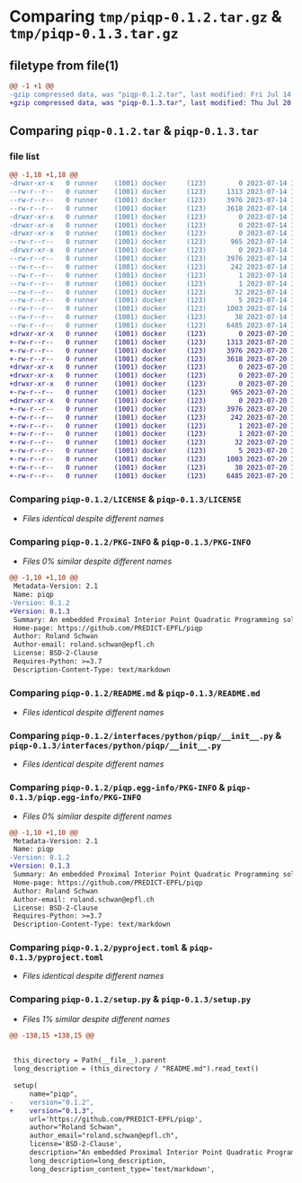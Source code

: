 # Comparing `tmp/piqp-0.1.2.tar.gz` & `tmp/piqp-0.1.3.tar.gz`

## filetype from file(1)

```diff
@@ -1 +1 @@
-gzip compressed data, was "piqp-0.1.2.tar", last modified: Fri Jul 14 13:27:59 2023, max compression
+gzip compressed data, was "piqp-0.1.3.tar", last modified: Thu Jul 20 13:26:13 2023, max compression
```

## Comparing `piqp-0.1.2.tar` & `piqp-0.1.3.tar`

### file list

```diff
@@ -1,18 +1,18 @@
-drwxr-xr-x   0 runner    (1001) docker     (123)        0 2023-07-14 13:27:59.868991 piqp-0.1.2/
--rw-r--r--   0 runner    (1001) docker     (123)     1313 2023-07-14 13:27:45.000000 piqp-0.1.2/LICENSE
--rw-r--r--   0 runner    (1001) docker     (123)     3976 2023-07-14 13:27:59.868991 piqp-0.1.2/PKG-INFO
--rw-r--r--   0 runner    (1001) docker     (123)     3618 2023-07-14 13:27:45.000000 piqp-0.1.2/README.md
-drwxr-xr-x   0 runner    (1001) docker     (123)        0 2023-07-14 13:27:59.868991 piqp-0.1.2/interfaces/
-drwxr-xr-x   0 runner    (1001) docker     (123)        0 2023-07-14 13:27:59.868991 piqp-0.1.2/interfaces/python/
-drwxr-xr-x   0 runner    (1001) docker     (123)        0 2023-07-14 13:27:59.868991 piqp-0.1.2/interfaces/python/piqp/
--rw-r--r--   0 runner    (1001) docker     (123)      965 2023-07-14 13:27:45.000000 piqp-0.1.2/interfaces/python/piqp/__init__.py
-drwxr-xr-x   0 runner    (1001) docker     (123)        0 2023-07-14 13:27:59.868991 piqp-0.1.2/piqp.egg-info/
--rw-r--r--   0 runner    (1001) docker     (123)     3976 2023-07-14 13:27:59.000000 piqp-0.1.2/piqp.egg-info/PKG-INFO
--rw-r--r--   0 runner    (1001) docker     (123)      242 2023-07-14 13:27:59.000000 piqp-0.1.2/piqp.egg-info/SOURCES.txt
--rw-r--r--   0 runner    (1001) docker     (123)        1 2023-07-14 13:27:59.000000 piqp-0.1.2/piqp.egg-info/dependency_links.txt
--rw-r--r--   0 runner    (1001) docker     (123)        1 2023-07-14 13:27:59.000000 piqp-0.1.2/piqp.egg-info/not-zip-safe
--rw-r--r--   0 runner    (1001) docker     (123)       32 2023-07-14 13:27:59.000000 piqp-0.1.2/piqp.egg-info/requires.txt
--rw-r--r--   0 runner    (1001) docker     (123)        5 2023-07-14 13:27:59.000000 piqp-0.1.2/piqp.egg-info/top_level.txt
--rw-r--r--   0 runner    (1001) docker     (123)     1003 2023-07-14 13:27:45.000000 piqp-0.1.2/pyproject.toml
--rw-r--r--   0 runner    (1001) docker     (123)       38 2023-07-14 13:27:59.868991 piqp-0.1.2/setup.cfg
--rw-r--r--   0 runner    (1001) docker     (123)     6485 2023-07-14 13:27:45.000000 piqp-0.1.2/setup.py
+drwxr-xr-x   0 runner    (1001) docker     (123)        0 2023-07-20 13:26:13.672752 piqp-0.1.3/
+-rw-r--r--   0 runner    (1001) docker     (123)     1313 2023-07-20 13:25:57.000000 piqp-0.1.3/LICENSE
+-rw-r--r--   0 runner    (1001) docker     (123)     3976 2023-07-20 13:26:13.672752 piqp-0.1.3/PKG-INFO
+-rw-r--r--   0 runner    (1001) docker     (123)     3618 2023-07-20 13:25:57.000000 piqp-0.1.3/README.md
+drwxr-xr-x   0 runner    (1001) docker     (123)        0 2023-07-20 13:26:13.668752 piqp-0.1.3/interfaces/
+drwxr-xr-x   0 runner    (1001) docker     (123)        0 2023-07-20 13:26:13.668752 piqp-0.1.3/interfaces/python/
+drwxr-xr-x   0 runner    (1001) docker     (123)        0 2023-07-20 13:26:13.668752 piqp-0.1.3/interfaces/python/piqp/
+-rw-r--r--   0 runner    (1001) docker     (123)      965 2023-07-20 13:25:57.000000 piqp-0.1.3/interfaces/python/piqp/__init__.py
+drwxr-xr-x   0 runner    (1001) docker     (123)        0 2023-07-20 13:26:13.672752 piqp-0.1.3/piqp.egg-info/
+-rw-r--r--   0 runner    (1001) docker     (123)     3976 2023-07-20 13:26:13.000000 piqp-0.1.3/piqp.egg-info/PKG-INFO
+-rw-r--r--   0 runner    (1001) docker     (123)      242 2023-07-20 13:26:13.000000 piqp-0.1.3/piqp.egg-info/SOURCES.txt
+-rw-r--r--   0 runner    (1001) docker     (123)        1 2023-07-20 13:26:13.000000 piqp-0.1.3/piqp.egg-info/dependency_links.txt
+-rw-r--r--   0 runner    (1001) docker     (123)        1 2023-07-20 13:26:13.000000 piqp-0.1.3/piqp.egg-info/not-zip-safe
+-rw-r--r--   0 runner    (1001) docker     (123)       32 2023-07-20 13:26:13.000000 piqp-0.1.3/piqp.egg-info/requires.txt
+-rw-r--r--   0 runner    (1001) docker     (123)        5 2023-07-20 13:26:13.000000 piqp-0.1.3/piqp.egg-info/top_level.txt
+-rw-r--r--   0 runner    (1001) docker     (123)     1003 2023-07-20 13:25:57.000000 piqp-0.1.3/pyproject.toml
+-rw-r--r--   0 runner    (1001) docker     (123)       38 2023-07-20 13:26:13.672752 piqp-0.1.3/setup.cfg
+-rw-r--r--   0 runner    (1001) docker     (123)     6485 2023-07-20 13:25:57.000000 piqp-0.1.3/setup.py
```

### Comparing `piqp-0.1.2/LICENSE` & `piqp-0.1.3/LICENSE`

 * *Files identical despite different names*

### Comparing `piqp-0.1.2/PKG-INFO` & `piqp-0.1.3/PKG-INFO`

 * *Files 0% similar despite different names*

```diff
@@ -1,10 +1,10 @@
 Metadata-Version: 2.1
 Name: piqp
-Version: 0.1.2
+Version: 0.1.3
 Summary: An embedded Proximal Interior Point Quadratic Programming solver
 Home-page: https://github.com/PREDICT-EPFL/piqp
 Author: Roland Schwan
 Author-email: roland.schwan@epfl.ch
 License: BSD-2-Clause
 Requires-Python: >=3.7
 Description-Content-Type: text/markdown
```

### Comparing `piqp-0.1.2/README.md` & `piqp-0.1.3/README.md`

 * *Files identical despite different names*

### Comparing `piqp-0.1.2/interfaces/python/piqp/__init__.py` & `piqp-0.1.3/interfaces/python/piqp/__init__.py`

 * *Files identical despite different names*

### Comparing `piqp-0.1.2/piqp.egg-info/PKG-INFO` & `piqp-0.1.3/piqp.egg-info/PKG-INFO`

 * *Files 0% similar despite different names*

```diff
@@ -1,10 +1,10 @@
 Metadata-Version: 2.1
 Name: piqp
-Version: 0.1.2
+Version: 0.1.3
 Summary: An embedded Proximal Interior Point Quadratic Programming solver
 Home-page: https://github.com/PREDICT-EPFL/piqp
 Author: Roland Schwan
 Author-email: roland.schwan@epfl.ch
 License: BSD-2-Clause
 Requires-Python: >=3.7
 Description-Content-Type: text/markdown
```

### Comparing `piqp-0.1.2/pyproject.toml` & `piqp-0.1.3/pyproject.toml`

 * *Files identical despite different names*

### Comparing `piqp-0.1.2/setup.py` & `piqp-0.1.3/setup.py`

 * *Files 1% similar despite different names*

```diff
@@ -138,15 +138,15 @@
 
 
 this_directory = Path(__file__).parent
 long_description = (this_directory / "README.md").read_text()
 
 setup(
     name="piqp",
-    version="0.1.2",
+    version="0.1.3",
     url='https://github.com/PREDICT-EPFL/piqp',
     author="Roland Schwan",
     author_email="roland.schwan@epfl.ch",
     license='BSD-2-Clause',
     description="An embedded Proximal Interior Point Quadratic Programming solver",
     long_description=long_description,
     long_description_content_type='text/markdown',
```

